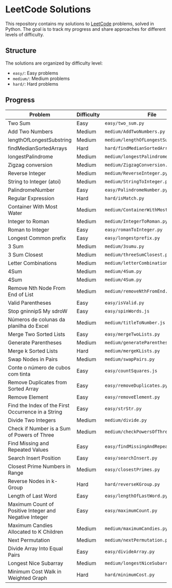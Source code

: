 # LeetCode Solutions

This repository contains my solutions to [LeetCode](https://leetcode.com/) problems, solved in Python. The goal is to track my progress and share approaches for different levels of difficulty.

## Structure

The solutions are organized by difficulty level:

- `easy/`: Easy problems
- `medium/`: Medium problems
- `hard/`: Hard problems

## Progress

| Problem                                                | Difficulty | File                                   |
| ------------------------------------------------------ | ---------- | -------------------------------------- |
| Two Sum                                                | Easy       | `easy/two_sum.py`                      |
| Add Two Numbers                                        | Medium     | `medium/AddTwoNumbers.py`              |
| lengthOfLongestSubstring                               | Medium     | `medium/lengthOfLongestSubstring.py`   |
| findMedianSortedArrays                                 | Hard       | `hard/findMedianSortedArrays.py`       |
| longestPalindrome                                      | Medium     | `medium/longestPalindrome.py`          |
| Zigzag conversion                                      | Medium     | `medium/ZigzagConversion.py`           |
| Reverse Integer                                        | Medium     | `medium/ReverseInteger.py  `           |
| String to Integer (atoi)                               | Medium     | `medium/StringToInteger.py  `          |
| PalindromeNumber                                       | Easy       | `easy/PalindromeNumber.py  `           |
| Regular Expression                                     | Hard       | `hard/isMatch.py  `                    |
| Container With Most Water                              | Medium     | `medium/ContainerWithMostWater.py  `   |
| Integer to Roman                                       | Medium     | `medium/IntegerToRoman.py  `           |
| Roman to Integer                                       | Easy       | `easy/romanToInteger.py  `             |
| Longest Common prefix                                  | Easy       | `easy/longestprefix.py  `              |
| 3 Sum                                                  | Medium     | `medium/3sumu.py  `                    |
| 3 Sum Closest                                          | Medium     | `medium/threeSumClosest.py  `          |
| Letter Combinations                                    | Medium     | `medium/letterCombinations.py  `       |
| 4Sum                                                   | Medium     | `medium/4Sum.py  `                     |
| 4Sum                                                   | Medium     | `medium/4Sum.py  `                     |
| Remove Nth Node From End of List                       | Medium     | `medium/removeNthFromEnd.py  `         |
| Valid Parentheses                                      | Easy       | `easy/isValid.py  `                    |
| Stop gninnipS My sdroW                                 | Easy       | `easy/spinWords.js  `                  |
| Números de colunas da planilha do Excel                | Medium     | `medium/titleToNumber.js`              |
| Merge Two Sorted Lists                                 | Easy       | `easy/mergeTwoLists.py`                |
| Generate Parentheses                                   | Medium     | `medium/generateParenthesis.py`        |
| Merge k Sorted Lists                                   | Hard       | `medium/mergeKLists.py`                |
| Swap Nodes in Pairs                                    | Medium     | `medium/swapPairs.py`                  |
| Conte o número de cubos com tinta                      | Easy       | `easy/countSquares.js`                 |
| Remove Duplicates from Sorted Array                    | Easy       | `easy/removeDuplicates.py`             |
| Remove Element                                         | Easy       | `easy/removeElement.py`                |
| Find the Index of the First Occurrence in a String     | Easy       | `easy/strStr.py`                       |
| Divide Two Integers                                    | Medium     | `medium/divide.py`                     |
| Check if Number is a Sum of Powers of Three            | Medium     | `medium/checkPowersOfThree.py`         |
| Find Missing and Repeated Values                       | Easy       | `easy/findMissingAndRepeatedValues.py` |
| Search Insert Position                                 | Easy       | `easy/searchInsert.py`                 |
| Closest Prime Numbers in Range                         | Medium     | `easy/closestPrimes.py`                |
| Reverse Nodes in k-Group                               | Hard       | `hard/reverseKGroup.py`                |
| Length of Last Word                                    | Easy       | `easy/lengthOfLastWord.py`             |
| Maximum Count of Positive Integer and Negative Integer | Easy       | `easy/maximumCount.py`                 |
| Maximum Candies Allocated to K Children                | Medium     | `medium/maximumCandies.py`             |
| Next Permutation                                       | Medium     | `medium/nextPermutation.py`            |
| Divide Array Into Equal Pairs                          | Easy       | `easy/divideArray.py`                  |
| Longest Nice Subarray                                  | Medium     | `medium/longestNiceSubarray.py`        |
| Minimum Cost Walk in Weighted Graph                    | Hard       | `hard/minimumCost.py`                  |
